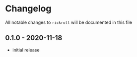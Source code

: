 # Changelog

All notable changes to `rickroll` will be documented in this file

## 0.1.0 - 2020-11-18

-   initial release
